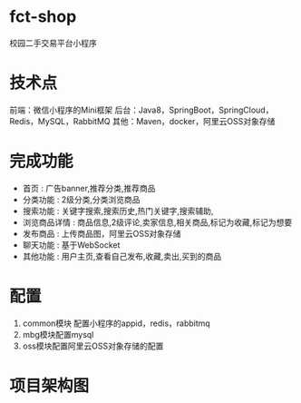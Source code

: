 # fct-shop

校园二手交易平台小程序

# 技术点

前端：微信小程序的Mini框架
后台：Java8，SpringBoot，SpringCloud，Redis，MySQL，RabbitMQ
其他：Maven，docker，阿里云OSS对象存储

# 完成功能

* 首页 : 广告banner,推荐分类,推荐商品
* 分类功能 : 2级分类,分类浏览商品
* 搜索功能 : 关键字搜索,搜索历史,热门关键字,搜索辅助,
* 浏览商品详情 : 商品信息,2级评论,卖家信息,相关商品,标记为收藏,标记为想要
* 发布商品 : 上传商品图，阿里云OSS对象存储
* 聊天功能 : 基于WebSocket
* 其他功能 : 用户主页,查看自己发布,收藏,卖出,买到的商品

# 配置

1. common模块 配置小程序的appid，redis，rabbitmq
2. mbg模块配置mysql
3. oss模块配置阿里云OSS对象存储的配置

# 项目架构图


